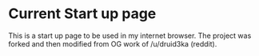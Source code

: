 # Current Start up page

This is a start up page to be used in my internet browser. The project was forked and then modified from OG work of /u/druid3ka (reddit).

